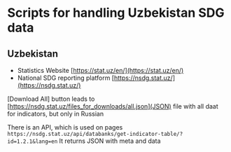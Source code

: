 # Scripts for handling Uzbekistan SDG data 

## Uzbekistan 
- Statistics Website [https://stat.uz/en/](https://stat.uz/en/)
- National SDG reporting platform [https://nsdg.stat.uz/](https://nsdg.stat.uz/)

\[Download All\] button leads to [https://nsdg.stat.uz/files_for_downloads/all.json](JSON) file with all daat for indicators, but only in Russian 

There is an API, which is used on pages
```https://nsdg.stat.uz/api/databanks/get-indicator-table/?id=1.2.1&lang=en```
It returns JSON with meta and data 
